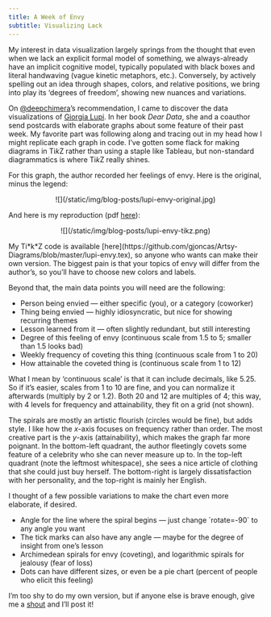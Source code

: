 ```yaml
---
title: A Week of Envy
subtitle: Visualizing Lack
---
```


My interest in data visualization largely springs from the thought that even when we lack an explicit formal model of something, 
we always-already have an implicit cognitive model, typically populated with black boxes and literal handwaving (vague kinetic metaphors, etc.).
Conversely, by actively spelling out an idea through shapes, colors, and relative positions, 
we bring into play its ‘degrees of freedom’, showing new nuances and variations.

On [\@deepchimera](https://twitter.com/deepchimera)’s recommendation, I came to discover the data visualizations of [Giorgia Lupi](http://giorgialupi.com).
In her book *Dear Data*, she and a coauthor send postcards with elaborate graphs about some feature of their past week.
My favorite part was following along and tracing out in my head how I might replicate each graph in code.
I’ve gotten some flack for making diagrams in Ti*k*Z rather than using a staple like Tableau, but non-standard diagrammatics is where Ti*k*Z really shines.

For this graph, the author recorded her feelings of envy. Here is the original, minus the legend:

<center>![](/static/img/blog-posts/lupi-envy-original.jpg)</center>

And here is my reproduction (pdf [here](/static/img/blog-posts/lupi-envy.pdf)):

<center>![](/static/img/blog-posts/lupi-envy-tikz.png)</center>

<p>My Ti*k*Z code is available [here](https://github.com/gjoncas/Artsy-Diagrams/blob/master/lupi-envy.tex), so anyone who wants can make their own version.
The biggest pain is that your topics of envy will differ from the author’s, so you’ll have to choose new colors and labels.</p>

Beyond that, the main data points you will need are the following:
<ul>
<li> Person being envied — either specific (you), or a category (coworker)</li>
<li> Thing being envied — highly idiosyncratic, but nice for showing recurring themes</li>
<li> Lesson learned from it — often slightly redundant, but still interesting</li>
<li> Degree of this feeling of envy (continuous scale from 1.5 to 5; smaller than 1.5 looks bad)</li>
<li> Weekly frequency of coveting this thing (continuous scale from 1 to 20)</li>
<li> How attainable the coveted thing is (continuous scale from 1 to 12)</li>
</ul>

What I mean by ‘continuous scale’ is that it can include decimals, like 5.25.
So if it’s easier, scales from 1 to 10 are fine, and you can normalize it afterwards (multiply by 2 or 1.2).
Both 20 and 12 are multiples of 4; this way, with 4 levels for frequency and attainability, they fit on a grid (not shown).

The spirals are mostly an artistic flourish (circles would be fine), but adds style.
I like how the *x*-axis focuses on frequency rather than order.
The most creative part is the *y*-axis (attainability), which makes the graph far more poignant.
In the bottom-left quadrant, the author fleetingly covets some feature of a celebrity who she can never measure up to.
In the top-left quadrant (note the leftmost whitespace), she sees a nice article of clothing that she could just buy herself.
The bottom-right is largely dissatisfaction with her personality, and the top-right is mainly her English.

I thought of a few possible variations to make the chart even more elaborate, if desired.
<ul>
<li> Angle for the line where the spiral begins — just change `rotate=-90` to any angle you want</li>
<li> The tick marks can also have any angle — maybe for the degree of insight from one’s lesson</li>
<li> Archimedean spirals for envy (coveting), and logarithmic spirals for jealousy (fear of loss)</li>
<li> Dots can have different sizes, or even be a pie chart (percent of people who elicit this feeling)</li>
</ul>

I’m too shy to do my own version, but if anyone else is brave enough, give me a [shout](https://twitter.com/gjncs) and I’ll post it!
